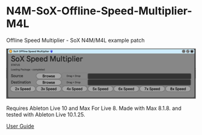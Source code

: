 # N4M-SoX-Offline-Speed-Multiplier-M4L

Offline Speed Multiplier - SoX N4M/M4L example patch

![Screenshot](/img/SoX-Speed-Multiplier.png)

Requires Ableton Live 10 and Max For Live 8.
Made with Max 8.1.8. and tested with Ableton Live 10.1.25.

[User Guide](/userguide/USERGUIDE.md)